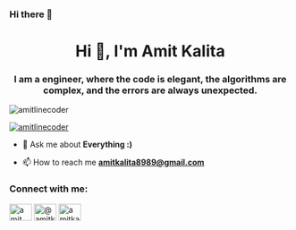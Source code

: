 ### Hi there 👋

<!--
**AmitLineCoder/AmitLineCoder** is a ✨ _special_ ✨ repository because its `README.md` (this file) appears on your GitHub profile.

Here are some ideas to get you started:

- 🔭 I’m currently working on ...
- 🌱 I’m currently learning ...
- 👯 I’m looking to collaborate on ...
- 🤔 I’m looking for help with ...
- 💬 Ask me about ...
- 📫 How to reach me: ...
- 😄 Pronouns: ...
- ⚡ Fun fact: ...
-->
<h1 align="center">Hi 👋, I'm Amit Kalita</h1>
<h3 align="center">I am a engineer, where the code is elegant, the algorithms are complex, and the errors are always unexpected.</h3>

<p align="left"> <img src="https://komarev.com/ghpvc/?username=amitlinecoder&label=Profile%20views&color=0e75b6&style=flat" alt="amitlinecoder" /> </p>

<p align="left"> <a href="https://github.com/ryo-ma/github-profile-trophy"><img src="https://github-profile-trophy.vercel.app/?username=amitlinecoder" alt="amitlinecoder" /></a> </p>

- 💬 Ask me about **Everything :)**

- 📫 How to reach me **amitkalita8989@gmail.com**


<h3 align="left">Connect with me:</h3>
<p align="left">
<a href="https://linkedin.com/in/amit-kalita-802b6a151/" target="blank"><img align="center" src="https://raw.githubusercontent.com/rahuldkjain/github-profile-readme-generator/master/src/images/icons/Social/linked-in-alt.svg" alt="amit kalita" height="30" width="40" /></a>
<a href="https://medium.com/@amitkalita" target="blank"><img align="center" src="https://raw.githubusercontent.com/rahuldkjain/github-profile-readme-generator/master/src/images/icons/Social/medium.svg" alt="@amitkalita" height="30" width="40" /></a>
<a href="https://www.leetcode.com/amitkalita8989" target="blank"><img align="center" src="https://raw.githubusercontent.com/rahuldkjain/github-profile-readme-generator/master/src/images/icons/Social/leet-code.svg" alt="amitkalita8989" height="30" width="40" /></a>
</p>

